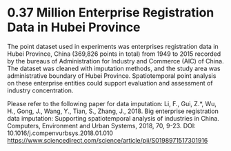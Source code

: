 # 0.37 Million Enterprise Registration Data in Hubei Province
The point dataset used in experiments was enterprises registration data in Hubei Province, China (369,826 points in total) from 1949 to 2015 recorded by the bureaus of Administration for Industry and Commerce (AIC) of China. The dataset was cleaned with imputation methods, and the study area was administrative boundary of Hubei Province. Spatiotemporal point analysis on these enterprise entities could support evaluation and assessment of industry concentration.

Please refer to the following paper for data imputation:
Li, F., Gui, Z.*, Wu, H., Gong, J., Wang, Y., Tian, S., Zhang, J., 2018. Big enterprise registration data imputation: Supporting spatiotemporal analysis of industries in China. Computers, Environment and Urban Systems, 2018, 70, 9-23. DOI: 10.1016/j.compenvurbsys.2018.01.010
https://www.sciencedirect.com/science/article/pii/S0198971517301916
